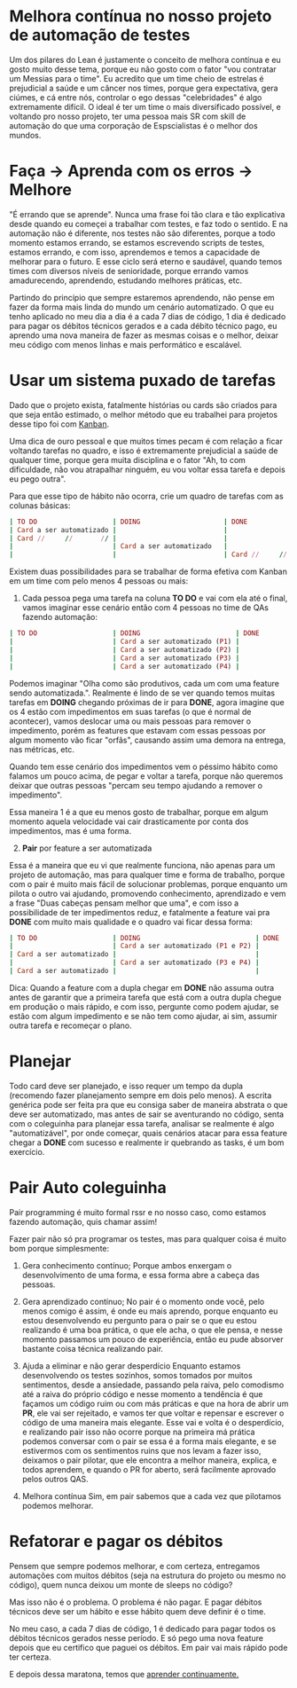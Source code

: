 # Melhora contínua no nosso projeto de automação de testes

Um dos pilares do Lean é justamente o conceito de melhora contínua e eu gosto muito desse tema, porque eu não gosto com o fator "vou contratar um Messias para o time". Eu acredito que um time cheio de estrelas é prejudicial a saúde e um câncer nos times, porque gera expectativa, gera ciúmes, e cá entre nós, controlar o ego dessas "celebridades" é algo extremamente difícil. O ideal é ter um time o mais diversificado possível, e voltando pro nosso projeto, ter uma pessoa mais SR com skill de automação do que uma corporação de Espscialistas é o melhor dos mundos.

# Faça -> Aprenda com os erros -> Melhore

"É errando que se aprende". Nunca uma frase foi tão clara e tão explicativa desde quando eu começei a trabalhar com testes, e faz todo o sentido. E na automação não é diferente, nos testes não são diferentes, porque a todo momento estamos errando, se estamos escrevendo scripts de testes, estamos errando, e com isso, aprendemos e temos a capacidade de melhorar para o futuro. E esse ciclo será eterno e saudável, quando temos times com diversos níveis de senioridade, porque errando vamos amadurecendo, aprendendo, estudando melhores práticas, etc.

Partindo do princípio que sempre estaremos aprendendo, não pense em fazer da forma mais linda do mundo um cenário automatizado. O que eu tenho aplicado no meu dia a dia é a cada 7 dias de código, 1 dia é dedicado para pagar os débitos técnicos gerados e a cada débito técnico pago, eu aprendo uma nova maneira de fazer as mesmas coisas e o melhor, deixar meu código com menos linhas e mais performático e escalável.

# Usar um sistema puxado de tarefas

Dado que o projeto exista, fatalmente histórias ou cards são criados para que seja então estimado, o melhor método que eu trabalhei para projetos desse tipo foi com [Kanban](https://pt.wikipedia.org/wiki/Kanban).

Uma dica de ouro pessoal e que muitos times pecam é com relação a ficar voltando tarefas no quadro, e isso é extremamente prejudicial a saúde de qualquer time, porque gera muita disciplina e o fator "Ah, to com dificuldade, não vou atrapalhar ninguém, eu vou voltar essa tarefa e depois eu pego outra".

Para que esse tipo de hábito não ocorra, crie um quadro de tarefas com as colunas básicas:

```ruby
| TO DO                   | DOING                     | DONE                    |
| Card a ser automatizado |                           |                         |
| Card //     //       // |                           |                         |
|                         | Card a ser automatizado   |                         |
|                         |                           | Card //     //       // |
```
Existem duas possibilidades para se trabalhar de forma efetiva com Kanban em um time com pelo menos 4 pessoas ou mais:

1. Cada pessoa pega uma tarefa na coluna **TO DO** e vai com ela até o final, vamos imaginar esse cenário então com 4 pessoas no time de QAs fazendo automação:

```ruby
| TO DO                   | DOING                        | DONE                    |
|                         | Card a ser automatizado (P1) |                         |
|                         | Card a ser automatizado (P2) |                         |
|                         | Card a ser automatizado (P3) |                         |
|                         | Card a ser automatizado (P4) |                         |
```
Podemos imaginar "Olha como são produtivos, cada um com uma feature sendo automatizada.". Realmente é lindo de se ver quando temos muitas tarefas em **DOING** chegando próximas de ir para **DONE**, agora imagine que os 4 estão com impedimentos em suas tarefas (o que é normal de acontecer), vamos deslocar uma ou mais pessoas para remover o impedimento, porém as features que estavam com essas pessoas por algum momento vão ficar "orfãs", causando assim uma demora na entrega, nas métricas, etc.

Quando tem esse cenário dos impedimentos vem o péssimo hábito como falamos um pouco acima, de pegar e voltar a tarefa, porque não queremos deixar que outras pessoas "percam seu tempo ajudando a remover o impedimento".

Essa maneira 1 é a que eu menos gosto de trabalhar, porque em algum momento aquela velocidade vai cair drasticamente por conta dos impedimentos, mas é uma forma.

2. **Pair** por feature a ser automatizada

Essa é a maneira que eu vi que realmente funciona, não apenas para um projeto de automação, mas para qualquer time e forma de trabalho, porque com o pair é muito mais fácil de solucionar problemas, porque enquanto um pilota o outro vai ajudando, promovendo conhecimento, aprendizado e vem a frase "Duas cabeças pensam melhor que uma", e com isso a possibilidade de ter impedimentos reduz, e fatalmente a feature vai pra **DONE** com muito mais qualidade e o quadro vai ficar dessa forma:

```ruby
| TO DO                   | DOING                             | DONE                    |
|                         | Card a ser automatizado (P1 e P2) |                         |
| Card a ser automatizado |                                   |                         |
|                         | Card a ser automatizado (P3 e P4) |                         |
| Card a ser automatizado |                                   |                         |
```
Dica: Quando a feature com a dupla chegar em **DONE** não assuma outra antes de garantir que a primeira tarefa que está com a outra dupla chegue em produção o mais rápido, e com isso, pergunte como podem ajudar, se estão com algum impedimento e se não tem como ajudar, ai sim, assumir outra tarefa e recomeçar o plano.

# Planejar

Todo card deve ser planejado, e isso requer um tempo da dupla (recomendo fazer planejamento sempre em dois pelo menos). A escrita genérica pode ser feita pra que eu consiga saber de maneira abstrata o que deve ser automatizado, mas antes de sair se aventurando no código, senta com o coleguinha para planejar essa tarefa, analisar se realmente é algo "automatizável", por onde começar, quais cenários atacar para essa feature chegar a **DONE** com sucesso e realmente ir quebrando as tasks, é um bom exercício.

# Pair Auto coleguinha

Pair programming é muito formal rssr e no nosso caso, como estamos fazendo automação, quis chamar assim!

Fazer pair não só pra programar os testes, mas para qualquer coisa é muito bom porque simplesmente:

1. Gera conhecimento contínuo;
Porque ambos enxergam o desenvolvimento de uma forma, e essa forma abre a cabeça das pessoas.

2. Gera aprendizado contínuo;
No pair é o momento onde você, pelo menos comigo é assim, é onde eu mais aprendo, porque enquanto eu estou desenvolvendo eu pergunto para o pair se o que eu estou realizando é uma boa prática, o que ele acha, o que ele pensa, e nesse momento passamos um pouco de experiência, então eu pude absorver bastante coisa técnica realizando pair.

3. Ajuda a eliminar e não gerar desperdício
Enquanto estamos desenvolvendo os testes sozinhos, somos tomados por muitos sentimentos, desde a ansiedade, passando pela raiva, pelo comodismo até a raiva do próprio código e nesse momento a tendência é que façamos um código ruim ou com más práticas e que na hora de abrir um **PR**, ele vai ser rejeitado, e vamos ter que voltar e repensar e escrever o código de uma maneira mais elegante. Esse vai e volta é o desperdício, e realizando pair isso não ocorre porque na primeira má prática podemos conversar com o pair se essa é a forma mais elegante, e se estivermos com os sentimentos ruins que nos levam a fazer isso, deixamos o pair pilotar, que ele encontra a melhor maneira, explica, e todos aprendem, e quando o PR for aberto, será facilmente aprovado pelos outros QAS.

4. Melhora contínua
Sim, em pair sabemos que a cada vez que pilotamos podemos melhorar.

# Refatorar e pagar os débitos

Pensem que sempre podemos melhorar, e com certeza, entregamos automações com muitos débitos (seja na estrutura do projeto ou mesmo no código), quem nunca deixou um monte de sleeps no código?

Mas isso não é o problema. O problema é não pagar. E pagar débitos técnicos deve ser um hábito e esse hábito quem deve definir é o time.

No meu caso, a cada 7 dias de código, 1 é dedicado para pagar todos os débitos técnicos gerados nesse período. E só pego uma nova feature depois que eu certifico que paguei os débitos. Em pair vai mais rápido pode ter certeza.

E depois dessa maratona, temos que [aprender continuamente.](https://github.com/thiagomarquessp/lean-em-projetos-automacao/blob/master/aprendizado-continuo.md)
